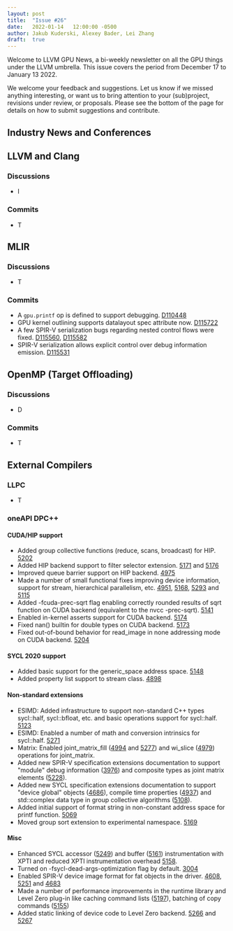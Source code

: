 ```yaml
---
layout: post
title:  "Issue #26"
date:   2022-01-14   12:00:00 -0500
author: Jakub Kuderski, Alexey Bader, Lei Zhang
draft:  true
---
```


Welcome to LLVM GPU News, a bi-weekly newsletter on all the GPU things under the LLVM umbrella.
This issue covers the period from December 17 to January 13 2022.

We welcome your feedback and suggestions. Let us know if we missed anything interesting, or want us to bring attention to your (sub)project, revisions under review, or proposals. Please see the bottom of the page for details on how to submit suggestions and contribute.


## Industry News and Conferences


##  LLVM and Clang

### Discussions

*  I

### Commits

*  T


## MLIR

### Discussions

*  T

### Commits

*  A `gpu.printf` op is defined to support debugging. [D110448](https://reviews.llvm.org/D110448)
*  GPU kernel outlining supports datalayout spec attribute now.  [D115722](https://reviews.llvm.org/D115722)
*  A few SPIR-V serialization bugs regarding nested control flows were fixed. [D115560](https://reviews.llvm.org/D115560), [D115582](https://reviews.llvm.org/D115582)
*  SPIR-V serialization allows explicit control over debug information emission. [D115531](https://reviews.llvm.org/D115531)


## OpenMP (Target Offloading)

### Discussions

*  D

### Commits

*  T


## External Compilers

### LLPC

*  T

### oneAPI DPC++

#### CUDA/HIP support

* Added group collective functions (reduce, scans, broadcast) for HIP. [5202](https://github.com/intel/llvm/pull/5202)
* Added HIP backend support to filter selector extension. [5171](https://github.com/intel/llvm/pull/5171) and [5176](https://github.com/intel/llvm/pull/5176)
* Improved queue barrier support on HIP backend. [4975](https://github.com/intel/llvm/pull/4975)
* Made a number of small functional fixes improving device information, support for stream, hierarchical parallelism, etc. [4951](https://github.com/intel/llvm/pull/4951), [5168](https://github.com/intel/llvm/pull/5168), [5293](https://github.com/intel/llvm/pull/5293) and [5115](https://github.com/intel/llvm/pull/5115)
* Added -fcuda-prec-sqrt flag enabling correctly rounded results of sqrt function on CUDA backend (equivalent to the nvcc -prec-sqrt). [5141](https://github.com/intel/llvm/pull/5141)
* Enabled in-kernel asserts support for CUDA backend. [5174](https://github.com/intel/llvm/pull/5174)
* Fixed nan() builtin for double types on CUDA backend. [5173](https://github.com/intel/llvm/pull/5173)
* Fixed out-of-bound behavior for read_image in none addressing mode on CUDA backend. [5204](https://github.com/intel/llvm/pull/5204)

#### SYCL 2020 support

* Added basic support for the generic_space address space. [5148](https://github.com/intel/llvm/pull/5148)
* Added property list support to stream class. [4898](https://github.com/intel/llvm/pull/4898)

#### Non-standard extensions

* ESIMD: Added infrastructure to support non-standard C++ types sycl::half, sycl::bfloat, etc. and basic operations support for sycl::half. [5123](https://github.com/intel/llvm/pull/5123)
* ESIMD: Enabled a number of math and conversion intrinsics for sycl::half. [5271](https://github.com/intel/llvm/pull/5271)
* Matrix: Enabled joint_matrix_fill ([4994](https://github.com/intel/llvm/pull/4994) and [5277](https://github.com/intel/llvm/pull/5277)) and wi_slice ([4979](https://github.com/intel/llvm/pull/4979)) operations for joint_matrix.
* Added new SPIR-V specification extensions documentation to support "module" debug information ([3976](https://github.com/intel/llvm/pull/3976)) and composite types as joint matrix elements ([5228](https://github.com/intel/llvm/pull/5228)).
* Added new SYCL specification extensions documentation to support "device global" objects ([4686](https://github.com/intel/llvm/pull/4686)), compile time properties ([4937](https://github.com/intel/llvm/pull/4937)) and std::complex data type in group collective algorithms ([5108](https://github.com/intel/llvm/pull/5108)).
* Added initial support of format string in non-constant address space for printf function. [5069](https://github.com/intel/llvm/pull/5069)
* Moved group sort extension to experimental namespace. [5169](https://github.com/intel/llvm/pull/5169)

#### Misc

* Enhanced SYCL accessor ([5249](https://github.com/intel/llvm/pull/5249)) and buffer ([5161](https://github.com/intel/llvm/pull/5161)) instrumentation with XPTI and reduced XPTI instrumentation overhead [5158](https://github.com/intel/llvm/pull/5158).
* Turned on -fsycl-dead-args-optimization flag by default. [3004](https://github.com/intel/llvm/pull/3004)
* Enabled SPIR-V device image format for fat objects in the driver. [4608](https://github.com/intel/llvm/pull/4608), [5251](https://github.com/intel/llvm/pull/5251) and [4683](https://github.com/intel/llvm/pull/4683)
* Made a number of performance improvements in the runtime library and Level Zero plug-in like caching command lists ([5197](https://github.com/intel/llvm/pull/5197)), batching of copy commands ([5155](https://github.com/intel/llvm/pull/5155))
* Added static linking of device code to Level Zero backend. [5266](https://github.com/intel/llvm/pull/5266) and [5267](https://github.com/intel/llvm/pull/5267)

